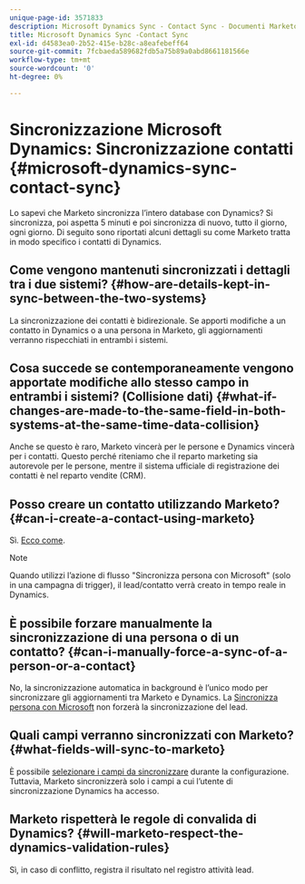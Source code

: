 ```yaml
---
unique-page-id: 3571833
description: Microsoft Dynamics Sync - Contact Sync - Documenti Marketo - Documentazione del prodotto
title: Microsoft Dynamics Sync -Contact Sync
exl-id: d4583ea0-2b52-415e-b28c-a8eafebeff64
source-git-commit: 7fcbaeda589682fdb5a75b89a0abd8661181566e
workflow-type: tm+mt
source-wordcount: '0'
ht-degree: 0%

---
```


# Sincronizzazione Microsoft Dynamics: Sincronizzazione contatti {#microsoft-dynamics-sync-contact-sync}

Lo sapevi che Marketo sincronizza l’intero database con Dynamics? Si sincronizza, poi aspetta 5 minuti e poi sincronizza di nuovo, tutto il giorno, ogni giorno. Di seguito sono riportati alcuni dettagli su come Marketo tratta in modo specifico i contatti di Dynamics.

## Come vengono mantenuti sincronizzati i dettagli tra i due sistemi? {#how-are-details-kept-in-sync-between-the-two-systems}

La sincronizzazione dei contatti è bidirezionale. Se apporti modifiche a un contatto in Dynamics o a una persona in Marketo, gli aggiornamenti verranno rispecchiati in entrambi i sistemi.

## Cosa succede se contemporaneamente vengono apportate modifiche allo stesso campo in entrambi i sistemi? (Collisione dati) {#what-if-changes-are-made-to-the-same-field-in-both-systems-at-the-same-time-data-collision}

Anche se questo è raro, Marketo vincerà per le persone e Dynamics vincerà per i contatti. Questo perché riteniamo che il reparto marketing sia autorevole per le persone, mentre il sistema ufficiale di registrazione dei contatti è nel reparto vendite (CRM).

## Posso creare un contatto utilizzando Marketo? {#can-i-create-a-contact-using-marketo}

Sì. [Ecco come](/help/marketo/product-docs/crm-sync/microsoft-dynamics-sync/microsoft-dynamics-sync-details/microsoft-dynamics-sync-lead-sync/create-a-contact-in-microsoft-dynamics.md).

>[!NOTE]
>
>Quando utilizzi l’azione di flusso &quot;Sincronizza persona con Microsoft&quot; (solo in una campagna di trigger), il lead/contatto verrà creato in tempo reale in Dynamics.

## È possibile forzare manualmente la sincronizzazione di una persona o di un contatto? {#can-i-manually-force-a-sync-of-a-person-or-a-contact}

No, la sincronizzazione automatica in background è l’unico modo per sincronizzare gli aggiornamenti tra Marketo e Dynamics. La [Sincronizza persona con Microsoft](/help/marketo/product-docs/core-marketo-concepts/smart-campaigns/microsoft-dynamics-flow-actions/sync-person-to-microsoft.md) non forzerà la sincronizzazione del lead.

## Quali campi verranno sincronizzati con Marketo? {#what-fields-will-sync-to-marketo}

È possibile [selezionare i campi da sincronizzare](/help/marketo/product-docs/crm-sync/microsoft-dynamics-sync/sync-setup/microsoft-dynamics-365-with-ropc-connection/step-4-of-4-connect.md#select-fields-to-sync) durante la configurazione. Tuttavia, Marketo sincronizzerà solo i campi a cui l’utente di sincronizzazione Dynamics ha accesso.

## Marketo rispetterà le regole di convalida di Dynamics? {#will-marketo-respect-the-dynamics-validation-rules}

Sì, in caso di conflitto, registra il risultato nel registro attività lead.
